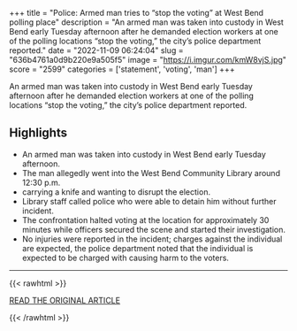 +++
title = "Police: Armed man tries to “stop the voting” at West Bend polling place"
description = "An armed man was taken into custody in West Bend early Tuesday afternoon after he demanded election workers at one of the polling locations “stop the voting,” the city’s police department reported."
date = "2022-11-09 06:24:04"
slug = "636b4761a0d9b220e9a505f5"
image = "https://i.imgur.com/kmW8vjS.jpg"
score = "2599"
categories = ['statement', 'voting', 'man']
+++

An armed man was taken into custody in West Bend early Tuesday afternoon after he demanded election workers at one of the polling locations “stop the voting,” the city’s police department reported.

## Highlights

- An armed man was taken into custody in West Bend early Tuesday afternoon.
- The man allegedly went into the West Bend Community Library around 12:30 p.m.
- carrying a knife and wanting to disrupt the election.
- Library staff called police who were able to detain him without further incident.
- The confrontation halted voting at the location for approximately 30 minutes while officers secured the scene and started their investigation.
- No injuries were reported in the incident; charges against the individual are expected, the police department noted that the individual is expected to be charged with causing harm to the voters.

---

{{< rawhtml >}}
  <p class="article-category">
    <a target="_blank" href="https://www.nbc15.com/2022/11/08/police-armed-man-tries-stop-voting-west-bend-polling-place/">READ THE ORIGINAL ARTICLE</a>
  </p>
{{< /rawhtml >}}
